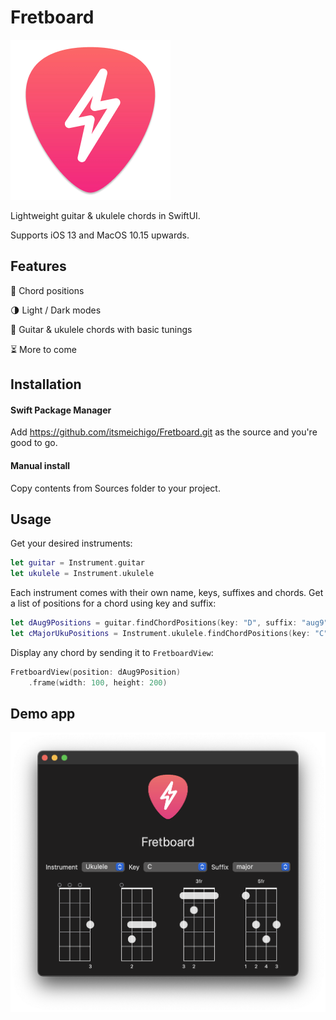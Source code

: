 # Fretboard

![Logo](https://github.com/itsmeichigo/Fretboard/blob/main/logo.png?raw=true)

Lightweight guitar & ukulele chords in SwiftUI. 

Supports iOS 13 and MacOS 10.15 upwards.

## Features
🎵 Chord positions

🌗 Light / Dark modes

🎸 Guitar & ukulele chords with basic tunings

⏳ More to come

## Installation
#### Swift Package Manager
Add https://github.com/itsmeichigo/Fretboard.git as the source and you're good to go.

#### Manual install 
Copy contents from Sources folder to your project.

## Usage
Get your desired instruments:
```Swift
let guitar = Instrument.guitar
let ukulele = Instrument.ukulele
```

Each instrument comes with their own name, keys, suffixes and chords. Get a list of positions for a chord using key and suffix:
```Swift
let dAug9Positions = guitar.findChordPositions(key: "D", suffix: "aug9")
let cMajorUkuPositions = Instrument.ukulele.findChordPositions(key: "C", suffix: "major")
```

Display any chord by sending it to `FretboardView`:

```Swift
FretboardView(position: dAug9Position)
    .frame(width: 100, height: 200)
```

## Demo app
![screenshot](https://github.com/itsmeichigo/Fretboard/blob/main/screenshot.png?raw=true)
